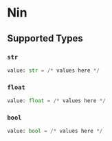 # Nin


## Supported Types

### `str`

```python
value: str = /* values here */
```

### `float`

```python
value: float = /* values here */
```

### `bool`

```python
value: bool = /* values here */
```

